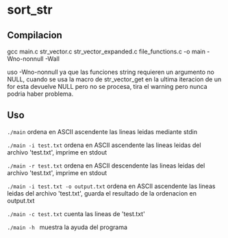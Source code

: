 # sort_str

## Compilacion

gcc main.c str_vector.c str_vector_expanded.c file_functions.c -o main -Wno-nonnull -Wall

uso -Wno-nonnull ya que las funciones string requieren un argumento no NULL, cuando se usa la macro de str_vector_get en la ultima iteracion de un for esta devuelve NULL pero no se procesa, tira el warning pero nunca podria haber problema.

## Uso

`./main`
ordena en ASCII ascendente las lineas leidas mediante stdin

`./main -i test.txt`
ordena en ASCII ascendente las lineas leidas del archivo 'test.txt', imprime en stdout

`./main -r test.txt`
ordena en ASCII descendente las lineas leidas del archivo 'test.txt', imprime en stdout

`./main -i test.txt -o output.txt`
ordena en ASCII ascendente las lineas leidas del archivo 'test.txt', guarda el resultado de la ordenacion en output.txt

`./main -c test.txt`
cuenta las lineas de 'test.txt'

`./main -h `
muestra la ayuda del programa
